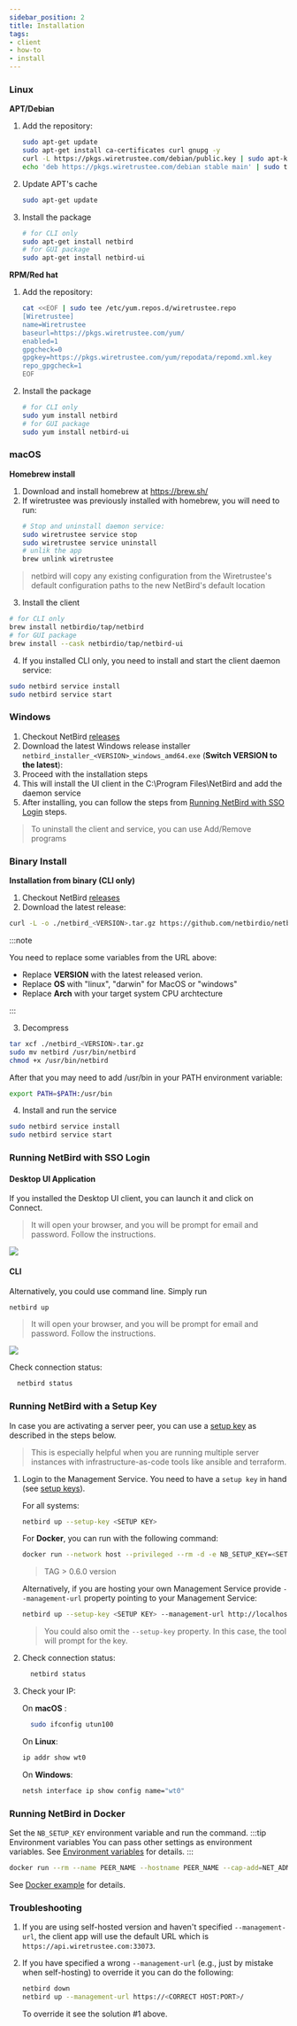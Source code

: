 ```yaml
---
sidebar_position: 2
title: Installation
tags:
- client
- how-to
- install
---
```


### Linux

**APT/Debian**
1. Add the repository:

    ```bash
    sudo apt-get update
    sudo apt-get install ca-certificates curl gnupg -y
    curl -L https://pkgs.wiretrustee.com/debian/public.key | sudo apt-key add -
    echo 'deb https://pkgs.wiretrustee.com/debian stable main' | sudo tee /etc/apt/sources.list.d/wiretrustee.list
    ```
2. Update APT's cache

    ```bash
    sudo apt-get update
    ```
3. Install the package

    ```bash
    # for CLI only
    sudo apt-get install netbird
    # for GUI package
    sudo apt-get install netbird-ui
    ```
   
**RPM/Red hat**

1. Add the repository:
    ```bash
    cat <<EOF | sudo tee /etc/yum.repos.d/wiretrustee.repo
    [Wiretrustee]
    name=Wiretrustee
    baseurl=https://pkgs.wiretrustee.com/yum/
    enabled=1
    gpgcheck=0
    gpgkey=https://pkgs.wiretrustee.com/yum/repodata/repomd.xml.key
    repo_gpgcheck=1
    EOF
    ```
2. Install the package
    ```bash
    # for CLI only
    sudo yum install netbird
    # for GUI package
    sudo yum install netbird-ui
    ```
### macOS
**Homebrew install**
1. Download and install homebrew at https://brew.sh/
2. If wiretrustee was previously installed with homebrew, you will need to run:
   ```bash
   # Stop and uninstall daemon service:
   sudo wiretrustee service stop
   sudo wiretrustee service uninstall 
   # unlik the app
   brew unlink wiretrustee
   ```
> netbird will copy any existing configuration from the Wiretrustee's default configuration paths to the new NetBird's default location

3. Install the client
  ```bash
  # for CLI only
  brew install netbirdio/tap/netbird
  # for GUI package
  brew install --cask netbirdio/tap/netbird-ui
  ```
4. If you installed CLI only, you need to install and start the client daemon service:
  ```bash
  sudo netbird service install
  sudo netbird service start
  ```

### Windows
1. Checkout NetBird [releases](https://github.com/netbirdio/netbird/releases/latest)
2. Download the latest Windows release installer ```netbird_installer_<VERSION>_windows_amd64.exe``` (**Switch VERSION to the latest**):
3. Proceed with the installation steps
4. This will install the UI client in the C:\\Program Files\\NetBird and add the daemon service
5. After installing, you can follow the steps from [Running NetBird with SSO Login](#Running-NetBird-with-SSO-Login) steps.
> To uninstall the client and service, you can use Add/Remove programs

### Binary Install
**Installation from binary (CLI only)**

1. Checkout NetBird [releases](https://github.com/netbirdio/netbird/releases/latest)
2. Download the latest release:
  ```bash
  curl -L -o ./netbird_<VERSION>.tar.gz https://github.com/netbirdio/netbird/releases/download/v<VERSION>/netbird_<VERSION>_<OS>_<Arch>.tar.gz
  ```
  
:::note

You need to replace some variables from the URL above:

- Replace **VERSION** with the latest released verion.
- Replace **OS** with "linux", "darwin" for MacOS or "windows"
- Replace **Arch** with your target system CPU archtecture

:::

3. Decompress
  ```bash
  tar xcf ./netbird_<VERSION>.tar.gz
  sudo mv netbird /usr/bin/netbird
  chmod +x /usr/bin/netbird
  ```
After that you may need to add /usr/bin in your PATH environment variable:
  ````bash
  export PATH=$PATH:/usr/bin
  ````
4. Install and run the service
  ```bash
  sudo netbird service install
  sudo netbird service start
  ```

### Running NetBird with SSO Login
#### Desktop UI Application
If you installed the Desktop UI client, you can launch it and click on Connect.
> It will open your browser, and you will be prompt for email and password. Follow the instructions.

![](/img/getting-started/systray.png)

#### CLI
Alternatively, you could use command line. Simply run
   ```bash
  netbird up
   ```
> It will open your browser, and you will be prompt for email and password. Follow the instructions.

![](/img/getting-started/netbird-up.png)

Check connection status:
```bash
  netbird status
```

### Running NetBird with a Setup Key
In case you are activating a server peer, you can use a [setup key](/overview/setup-keys) as described in the steps below.
> This is especially helpful when you are running multiple server instances with infrastructure-as-code tools like ansible and terraform.

1. Login to the Management Service. You need to have a `setup key` in hand (see [setup keys](/overview/setup-keys)).

   For all systems:
     ```bash
     netbird up --setup-key <SETUP KEY>
     ```

   For **Docker**, you can run with the following command:
   ```bash
   docker run --network host --privileged --rm -d -e NB_SETUP_KEY=<SETUP KEY> -v netbird-client:/etc/netbird netbirdio/netbird:<TAG>
   ```
   > TAG > 0.6.0 version

   Alternatively, if you are hosting your own Management Service provide `--management-url` property pointing to your Management Service:
     ```bash
     netbird up --setup-key <SETUP KEY> --management-url http://localhost:33073
     ```
   
   > You could also omit the `--setup-key` property. In this case, the tool will prompt for the key.

2. Check connection status:
   ```bash
     netbird status
   ```

3. Check your IP:

   On **macOS** :
   ````bash
     sudo ifconfig utun100
   ````   
   On **Linux**:
     ```bash
     ip addr show wt0
     ```
   On **Windows**:
     ```bash
     netsh interface ip show config name="wt0"
     ```

### Running NetBird in Docker

Set the ```NB_SETUP_KEY``` environment variable and run the command.
:::tip Environment variables
You can pass other settings as environment variables. See [Environment variables](reference/netbird-commands.md#environment-variables) for details.
:::
```bash
docker run --rm --name PEER_NAME --hostname PEER_NAME --cap-add=NET_ADMIN -d -e NB_SETUP_KEY=<SETUP KEY> -v netbird-client:/etc/netbird netbirdio/netbird:latest
```

See [Docker example](examples/netbird-docker.md) for details.

### Troubleshooting
1. If you are using self-hosted version and haven't specified `--management-url`, the client app will use the default URL
   which is ```https://api.wiretrustee.com:33073```.

2. If you have specified a wrong `--management-url` (e.g., just by mistake when self-hosting)
   to override it you can do the following:

    ```bash
    netbird down
    netbird up --management-url https://<CORRECT HOST:PORT>/
    ```

   To override it see the solution #1 above.